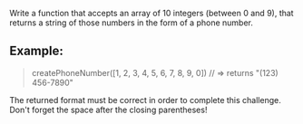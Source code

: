 Write a function that accepts an array of 10 integers (between 0 and 9), that returns a string of those numbers in the form of a phone number.

## Example:
> createPhoneNumber([1, 2, 3, 4, 5, 6, 7, 8, 9, 0]) // => returns "(123) 456-7890"

The returned format must be correct in order to complete this challenge.
Don't forget the space after the closing parentheses!